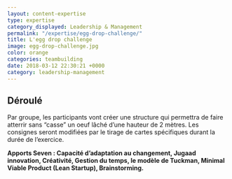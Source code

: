 ```yaml
---
layout: content-expertise
type: expertise
category_displayed: Leadership & Management
permalink: "/expertise/egg-drop-challenge/"
title: L'egg drop challenge
image: egg-drop-challenge.jpg
color: orange
categories: teambuilding
date: 2018-03-12 22:30:21 +0000
category: leadership-management
---
```


## Déroulé

Par groupe, les participants vont créer une structure qui permettra de faire atterrir sans “casse” un oeuf lâché d’une hauteur de 2 mètres. Les consignes seront modifiées par le tirage de cartes spécifiques durant la durée de l’exercice.

**Apports Seven&nbsp;: Capacité d’adaptation au changement, Jugaad innovation, Créativité, Gestion du temps, le modèle de Tuckman, Minimal Viable Product (Lean Startup), Brainstorming.**


